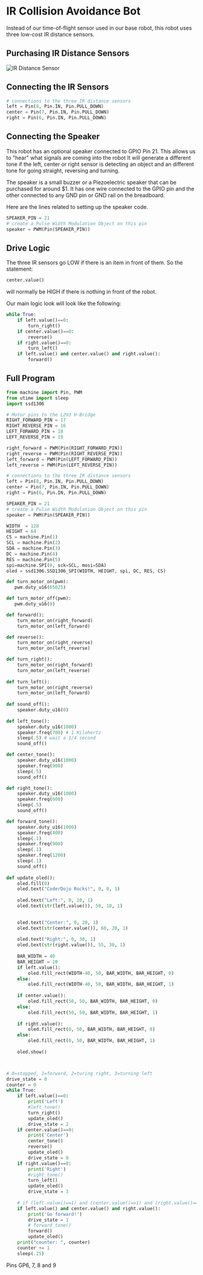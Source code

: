 # IR Collision Avoidance Bot

Instead of our time-of-flight sensor used in our base robot, this robot uses three low-cost  IR distance sensors.

## Purchasing IR Distance Sensors

![IR Distance Sensor](../img/parts/ir-distance-sensor.png)

## Connecting the IR Sensors

```py
# connections to the three IR distance sensors
left = Pin(8, Pin.IN, Pin.PULL_DOWN)
center = Pin(7, Pin.IN, Pin.PULL_DOWN)
right = Pin(6, Pin.IN, Pin.PULL_DOWN)
```

## Connecting the Speaker

This robot has an optional speaker connected to GPIO Pin 21.  This allows us to "hear" what signals are coming into the robot  It will generate a different tone if the left, center or right sensor is detecting an object and an different tone for going straight, reversing and turning.

The speaker is a small buzzer or a Piezoelectric speaker that can be purchased for around $1.  It has one wire connected to the GPIO pin and the other connected to any GND pin or GND rail on the breadboard.

Here are the lines related to setting up the speaker code.
```py
SPEAKER_PIN = 21
# create a Pulse Width Modulation Object on this pin
speaker = PWM(Pin(SPEAKER_PIN))
```

## Drive Logic

The three IR sensors go LOW if there is an item in front of them.  So the statement:

```py
center.value()
```

will normally be HIGH if there is nothing in front of the robot.

Our main logic look will look like the following:

```py
while True:
    if left.value()==0:
        turn_right()
    if center.value()==0:
        reverse()
    if right.value()==0:
        turn_left()
    if left.value() and center.value() and right.value():
        forward()
```

## Full Program

```py
from machine import Pin, PWM
from utime import sleep
import ssd1306

# Motor pins to the L293 H-Bridge
RIGHT_FORWARD_PIN = 17
RIGHT_REVERSE_PIN = 16
LEFT_FORWARD_PIN = 18
LEFT_REVERSE_PIN = 19

right_forward = PWM(Pin(RIGHT_FORWARD_PIN))
right_reverse = PWM(Pin(RIGHT_REVERSE_PIN))
left_forward = PWM(Pin(LEFT_FORWARD_PIN))
left_reverse = PWM(Pin(LEFT_REVERSE_PIN))

# connections to the three IR distance sensors
left = Pin(8, Pin.IN, Pin.PULL_DOWN)
center = Pin(7, Pin.IN, Pin.PULL_DOWN)
right = Pin(6, Pin.IN, Pin.PULL_DOWN)

SPEAKER_PIN = 21
# create a Pulse Width Modulation Object on this pin
speaker = PWM(Pin(SPEAKER_PIN))

WIDTH  = 128
HEIGHT = 64
CS = machine.Pin(1)
SCL = machine.Pin(2)
SDA = machine.Pin(3)
DC = machine.Pin(4)
RES = machine.Pin(5)
spi=machine.SPI(0, sck=SCL, mosi=SDA)
oled = ssd1306.SSD1306_SPI(WIDTH, HEIGHT, spi, DC, RES, CS)

def turn_motor_on(pwm):
   pwm.duty_u16(65025)

def turn_motor_off(pwm):
   pwm.duty_u16(0)

def forward():
    turn_motor_on(right_forward)
    turn_motor_on(left_forward)

def reverse():
    turn_motor_on(right_reverse)
    turn_motor_on(left_reverse)

def turn_right():
    turn_motor_on(right_forward)
    turn_motor_on(left_reverse)
    
def turn_left():
    turn_motor_on(right_reverse)
    turn_motor_on(left_forward)
    
def sound_off():
    speaker.duty_u16(0)
    
def left_tone():
    speaker.duty_u16(1000)
    speaker.freq(700) # 1 Kilohertz
    sleep(.5) # wait a 1/4 second
    sound_off()

def center_tone():
    speaker.duty_u16(1000)
    speaker.freq(900)
    sleep(.5)
    sound_off()

def right_tone():
    speaker.duty_u16(1000)
    speaker.freq(600)
    sleep(.5)
    sound_off()

def forward_tone():
    speaker.duty_u16(1000)
    speaker.freq(400)
    sleep(.1)
    speaker.freq(900)
    sleep(.1)
    speaker.freq(1200)
    sleep(.1)
    sound_off()
    
def update_oled():
    oled.fill(0)
    oled.text("CoderDojo Rocks!", 0, 0, 1)
    
    oled.text("Left:", 0, 10, 1)
    oled.text(str(left.value()), 50, 10, 1)

    
    oled.text("Center:", 0, 20, 1)
    oled.text(str(center.value()), 60, 20, 1)
    
    oled.text("Right:", 0, 30, 1)
    oled.text(str(right.value()), 55, 30, 1)
    
    BAR_WIDTH = 40
    BAR_HEIGHT = 20
    if left.value():
        oled.fill_rect(WIDTH-40, 50, BAR_WIDTH, BAR_HEIGHT, 0)
    else:
        oled.fill_rect(WIDTH-40, 50, BAR_WIDTH, BAR_HEIGHT, 1)
    
    if center.value():
        oled.fill_rect(50, 50, BAR_WIDTH, BAR_HEIGHT, 0)
    else:
        oled.fill_rect(50, 50, BAR_WIDTH, BAR_HEIGHT, 1)
        
    if right.value():
        oled.fill_rect(0, 50, BAR_WIDTH, BAR_HEIGHT, 0)
    else:
        oled.fill_rect(0, 50, BAR_WIDTH, BAR_HEIGHT, 1)
        
    oled.show()



# 0=stopped, 1=forward, 2=turing right, 3=turning left
drive_state = 0
counter = 0
while True:
    if left.value()==0:
        print('Left')
        #left_tone()
        turn_right()
        update_oled()
        drive_state = 2
    if center.value()==0:
        print('Center')
        center_tone()
        reverse()
        update_oled()
        drive_state = 0
    if right.value()==0:
        print('Right')
        #right_tone()
        turn_left()
        update_oled()
        drive_state = 3
        
    # if (left.value()==1) and (center.value()==1) and (right.value()==1):
    if left.value() and center.value() and right.value():
        print('Go forward!')    
        drive_state = 1
        # forward_tone()
        forward()
        update_oled()
    print("counter: ", counter)
    counter += 1
    sleep(.25)
```

Pins GP6, 7, 8 and 9